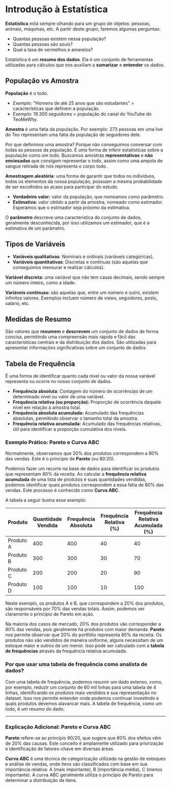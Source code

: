 # Introdução à Estatística

**Estatística** está sempre olhando para um grupo de objetos: pessoas, animais, máquinas, etc. A partir deste grupo, faremos algumas perguntas:

- Quantas pessoas existem nessa população?
- Quantas pessoas são azuis?
- Qual a taxa de vermelhos e amarelos?

Estatística é um **resumo dos dados**. Ela é um conjunto de ferramentas utilizadas para cálculos que nos auxiliam a **sumarizar** e **entender** os dados.

## População vs Amostra

**População** é o todo.

- *Exemplo:* "Homens de até 25 anos que são estudantes" = características que definem a população.
- *Exemplo:* 16.300 seguidores = população do canal do YouTube do TeoMeWhy.

**Amostra** é uma fatia da população. Por exemplo: 273 pessoas em uma live do Teo representam uma fatia da população de seguidores dele.

Por que definimos uma amostra? Porque não conseguimos conversar com todas as pessoas da população. É uma forma de inferir estatísticas sobre a população como um todo. Buscamos amostras **representativas** e **não enviesadas** que consigam representar o todo, assim como uma ampola de sangue retirada de nós representa o corpo todo.

**Amostragem aleatória**: uma forma de garantir que todos os indivíduos, todos os elementos da nossa população, possuam a mesma probabilidade de ser escolhidos ao acaso para participar do estudo.

- **Verdadeiro valor:** valor da população, que nomeamos como parâmetro.
- **Estimativa:** valor obtido a partir da amostra, nomeado como estimador. Esperamos que o estimador seja próximo da estimativa.

O **parâmetro** descreve uma característica do conjunto de dados, geralmente desconhecida, por isso utilizamos um estimador, que é a estimativa de um parâmetro.

## Tipos de Variáveis

- **Variáveis qualitativas**: Nominais e ordinais (variáveis categóricas).
- **Variáveis quantitativas**: Discretas e contínuas (são aquelas que conseguimos mensurar e realizar cálculos).

**Variável discreta:** uma variável que não tem casas decimais, sendo sempre um número inteiro, como a idade.

**Variáveis contínuas:** são aquelas que, entre um número e outro, existem infinitos valores. Exemplos incluem número de views, seguidores, posts, salário, etc.

## Medidas de Resumo

São valores que **resumem** e **descrevem** um conjunto de dados de forma concisa, permitindo uma compreensão mais rápida e fácil das características centrais e da distribuição dos dados. São utilizadas para apresentar informações significativas sobre um conjunto de dados.

## Tabela de Frequência

É uma forma de identificar quanto cada nível ou valor da nossa variável representa ou ocorre no nosso conjunto de dados.

- **Frequência absoluta**: Contagem do número de ocorrências de um determinado nível ou valor de uma variável.
- **Frequência relativa (ou proporção):** Proporção de ocorrência daquele nível em relação à amostra total.
- **Frequência absoluta acumulada:** Acumulado das frequências absolutas, permitindo observar o tamanho total da amostra.
- **Frequência relativa acumulada:** Acumulado das frequências relativas, útil para identificar a proporção cumulativa dos níveis.

### Exemplo Prático: Pareto e Curva ABC

Normalmente, observamos que 20% dos produtos correspondem a 80% das vendas. Este é o princípio de **Pareto** (ou 80:20).

Podemos fazer um recorte na base de dados para identificar os produtos que representam 80% da receita. Ao calcular a **frequência relativa acumulada** de uma lista de produtos e suas quantidades vendidas, podemos identificar quais produtos correspondem a essa fatia de 80% das vendas. Este processo é conhecido como **Curva ABC**.

A tabela a seguir ilustra esse exemplo:

| Produto | Quantidade Vendida | Frequência Absoluta | Frequência Relativa (%) | Frequência Relativa Acumulada (%) |
|---------|--------------------|---------------------|-------------------------|-----------------------------------|
| Produto A | 400                | 400                 | 40                      | 40                                |
| Produto B | 300                | 300                 | 30                      | 70                                |
| Produto C | 200                | 200                 | 20                      | 90                                |
| Produto D | 100                | 100                 | 10                      | 100                               |

Neste exemplo, os produtos A e B, que correspondem a 20% dos produtos, são responsáveis por 70% das vendas totais. Assim, podemos ver claramente o princípio de Pareto em ação.

Na maioria dos casos de mercado, 20% dos produtos vão corresponder a 80% das vendas, pois geralmente há produtos com maior demanda. **Pareto** nos permite observar que 20% do portfólio representa 80% da receita. Os produtos não são vendidos de maneira uniforme, alguns necessitam de um estoque maior e outros de um menor. Isso pode ser calculado com a **tabela de frequências** através da frequência relativa acumulada.

### Por que usar uma tabela de frequência como analista de dados?

Com uma tabela de frequência, podemos resumir um dado extenso, como, por exemplo, reduzir um conjunto de 60 mil linhas para uma tabela de 4 linhas, identificando os produtos mais vendidos e sua representação no dataset. Isso nos permite entender onde podemos continuar investindo e quais produtos devemos alavancar mais. A tabela de frequência, como um todo, é um resumo do dado.

---

### Explicação Adicional: Pareto e Curva ABC

**Pareto** refere-se ao princípio 80/20, que sugere que 80% dos efeitos vêm de 20% das causas. Este conceito é amplamente utilizado para priorização e identificação de fatores-chave em diversas áreas.

**Curva ABC** é uma técnica de categorização utilizada na gestão de estoques e análise de vendas, onde itens são classificados com base em sua importância relativa: A (mais importante), B (importância média), C (menos importante). A curva ABC geralmente utiliza o princípio de Pareto para determinar a distribuição de itens.